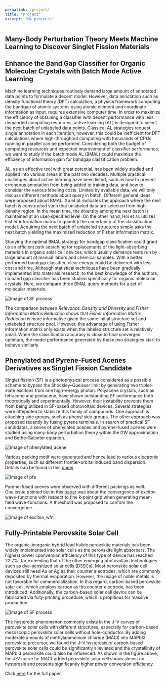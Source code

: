```yaml
---
permalink: /project/
title: "Project"
excerpt: "My projects"
---
```


## Many-Body Perturbation Theory Meets Machine Learning to Discover Singlet Fission Materials  


## Enhance the Band Gap Classifier for Organic Molecular Crystals with Batch Mode Active Learning  
Machine learning techniques routinely demand large amount of annotated data points to formulate a decent model. However, data annotation such as density functional theory (DFT) calculation, a physics framework computing the bandgap of atomic systems using atomic element and coordinate information as input, requires extensive computer time. In order to maximize the efficiency of obtaining a classifier with decent performance with less demanded computing resources, active learning (AL) is designed to select the next batch of unlabeled data points. Classical AL strategies request single annotation in each iteration, however, this could be inefficient for DFT calculations where high-throughput computing with thousands of CPUs running in parallel can be performed. Considering both the budget of computing resources and expected improvement of classifier performance, we want to study if the batch mode AL (BMAL) could maximize the efficiency of information gain for bandgap classification problem.

AL, as an effective tool with great potential, has been widely studied and applied into various areas in the past two decades. Multiple practical challenges about active learning have been listed, such as how to prevent erroneous annotation from being added to training data, and how to consider the various labeling costs. Limited by available data, we will only discuss different methods about query in batch. Different general ideas were proposed about BMAL. Xu et al. indicates the approach where the next batch is constructed such that unlabeled data are selected from high-density region. In the mean time, the diversity among the next batch is maintained at an user-specified level. On the other hand, Hoi et al. utilizes Fisher information matrix to quantify the uncertainty of the classification model. Acquiring the next batch of unlabeled structures simply asks the next batch yielding the maximized reduction of Fisher information matrix.

Studying the optimal BMAL strategy for bandgap classification could grant us an efficient path searching for replacements of the light-absorbing materials in organic solar cell devices, which usually demands tests run by large amount of manual labors and chemical samples. With a better performed bandgap classifier, clear energy could be delivered with less cost and time. Although statistical techniques have been gradually implemented into materials research, to the best knowledge of the authors, no band gap classifier has been studied specifically for organic molecular crystals. Here, we compare three BMAL query methods for a set of molecular materials.

![Image of SF process](https://BLABABA.github.io/images/bmal.png)  

The comparison between _Relevance, Density and Diversity_ and _Fisher Information Matrix Reduction_ shows that _Fisher Information Matrix Reduction_ is more informative given the same initial structure set and unlabeled structure pool. However, this advantage of using Fisher Information matrix only exists when the labeled structure set is relatively small. When the classification accuracy is close to final converged optimum, the model performance generated by these two strategies start to behave similarly.


## Phenylated and Pyrene-Fused Acenes Derivatives as Singlet Fission Candidate   

Singlet fission (SF) is a photophysical process considered as a possible scheme to bypass the Shockley–Queisser limit by generating two triplet-state excitons from one high-energy photon. Polyacene crystals, such as tetracene and pentacene, have shown outstanding SF performance both theoretically and experimentally. However, their instability prevents them from being utilized in SF-based photovoltaic devices. Several strategies were attepmted to stabilize this family of compounds. One approach is attaching side groups, such as phenyl side groups. The other approach was proposed recently by fusing pyrene terminals. In search of practical SF candidates, a series of phenylated acenes and pyrene-fused acenes were studied using many-body perturbation theory within the GW approximation and Bethe–Salpeter equation.  

![Image of phenylated_acene](https://BLABABA.github.io/images/phenylated_acene_struct.png)  

Various packing motif were generated and hence lead to various electronic properties, such as different frontier-orbital induced band dispersion. Details can be found in this [paper](https://pubs.acs.org/doi/abs/10.1021/acs.jpcc.8b12549). 

![Image of pfa](https://BLABABA.github.io/images/pfa_struct.png)  

Pyrene-fused acenes were observed with different packings as well.  
One issue pointed out in this [paper](https://iopscience.iop.org/article/10.1088/1361-648X/ab699e/meta) was about the convergence of exciton wave-functions with respect to fine k-point grid when generating mean-field wave-functions. A threshold was proposed to confirm the convergence. 

![Image of exciton_wfn](https://BLABABA.github.io/images/pfa_exciton_wfn_convergence.png)  

## Fully-Printable Perovskite Solar Cell   
The organic–inorganic hybrid lead halide perovskite materials has been widely implemented into solar cells as the perovskite light absorbers. The highest power cponversion efficiency of this type of device has reached 22.7%, far exceeding that of the other emerging photovoltaic technologies such as dye-sensitized solar cells (DSSCs). Most perovskite solar cell devices still need Au or Ag as their counter electrodes, which are commonly deposited by thermal evaporation. However, the usage of noble metals is not favorable for commercialization. In this regard, carbon-based perovskite solar cell, which employs carbon as the counter electrode, has been introduced. Additionally, the carbon-based solar cell device can be fabricated via fully-printing procedure, which is propitious for massive production.  

![Image of SF process](https://BLABABA.github.io/images/hysterisis.png)  

The hysteretic phenomenon commonly exists in the J–V curves of perovskite solar cells with different structures, especially for carbon-based mesoscopic perovskite solar cells without hole-conductor. By adding moderate amounts of methylammonium chloride (MACl) into MAPbI3 perovskite precursor, we found the J–V hysteresis of carbon-based perovskite solar cells could be significantly alleviated and the crystallinity of MAPbI3 perovskite could also be influenced. As shown in the figure above, the J-V curve for MACl-added perovskite solar cell shows almost no hysteresis and presents significantly higher power conversion efficiency. 

Click [here](https://pubs.rsc.org/ko/content/articlehtml/2018/ra/c8ra04347g) for the full paper.  